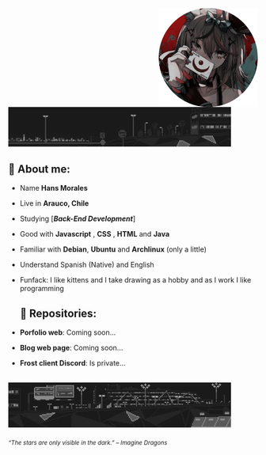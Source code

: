 <div>
<img src="./img/profile04.png" width="200" align="right"/>
<br/>

<img src="./img/about_whiteandblack_style0.gif" width="450" />

## 🌱 About me:

- Name **Hans Morales**

- Live in **Arauco, Chile**

- Studying [***Back-End Development***]

- Good with **Javascript** , **CSS** , **HTML** and **Java**

- Familiar with **Debian**, **Ubuntu** and **Archlinux** (only a little)

- Understand Spanish (Native) and English

- Funfack: I like kittens and I take drawing as a hobby and as I work I like programming

  ## 💫 Repositories:

- **Porfolio web**: Coming soon...

- **Blog web page**: Coming soon...

- **Frost client Discord**: Is private...

<br/>
<img src="./img/about_whiteandblack_style.gif" width="450">
<br/>
  
<sub> *“The stars are only visible in the dark.” – Imagine Dragons* </sub>

</div>
